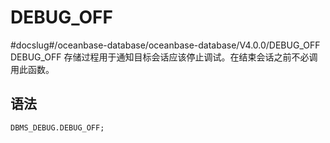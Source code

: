 DEBUG_OFF 
==============================
#docslug#/oceanbase-database/oceanbase-database/V4.0.0/DEBUG_OFF
DEBUG_OFF 存储过程用于通知目标会话应该停止调试。在结束会话之前不必调用此函数。

语法 
-----------

```sql
DBMS_DEBUG.DEBUG_OFF;
```




